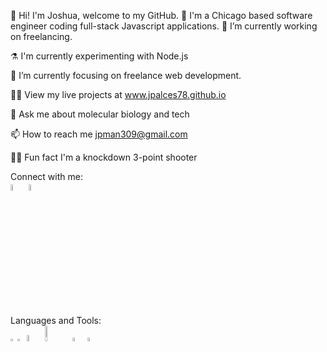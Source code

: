 👋 Hi! I'm Joshua, welcome to my GitHub. 📂
I'm a Chicago based software engineer coding full-stack Javascript applications.
🚧 I’m currently working on freelancing.

⚗️ I'm currently experimenting with Node.js

🎯 I’m currently focusing on freelance web development.

👩‍💻 View my live projects at www.jpalces78.github.io

💬 Ask me about molecular biology and tech

📫 How to reach me jpman309@gmail.com

👩‍🍳 Fun fact I'm a knockdown 3-point shooter

Connect with me: <br />
<a href="https://www.linkedin.com/in/jpalces78/"><img src="https://upload.wikimedia.org/wikipedia/commons/c/ca/LinkedIn_logo_initials.png" alt="linkedin" height="auto" width="5%"></a> <a href="https://twitter.com/Tuenchi_Fisher"><img src="https://upload.wikimedia.org/wikipedia/commons/4/4f/Twitter-logo.svg" alt="twitter" height="auto" width="5%"></a>

Languages and Tools: <br />
<img href="https://en.wikipedia.org/wiki/CSS" src="https://upload.wikimedia.org/wikipedia/commons/thumb/d/d5/CSS3_logo_and_wordmark.svg/1200px-CSS3_logo_and_wordmark.svg.png" alt="css3" height="auto" width="1.5%"> <img src="https://upload.wikimedia.org/wikipedia/commons/6/61/HTML5_logo_and_wordmark.svg" alt="css3" height="auto" width="2%"> <img src="https://upload.wikimedia.org/wikipedia/commons/6/6a/JavaScript-logo.png" alt="javascript" height="auto" width="5%"> <img src="https://upload.wikimedia.org/wikipedia/commons/9/93/MongoDB_Logo.svg" alt="mongodb" height="auto" width="8%"> <img src="https://upload.wikimedia.org/wikipedia/commons/d/d9/Node.js_logo.svg" alt="nodejs" height="auto" width="4%"> <img src="https://www.seekpng.com/png/full/80-803597_io-is-compatible-with-all-javascript-frameworks-and.png" alt="reactjs" height="auto" width="4%"> 

<!---
jpalces78/jpalces78 is a ✨ special ✨ repository because its `README.md` (this file) appears on your GitHub profile.
You can click the Preview link to take a look at your changes.
--->
